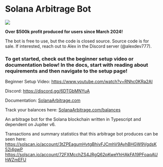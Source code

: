# Solana Arbitrage Bot
[![](https://dcbadge.limes.pink/api/server/6DTGbMNYuA)](https://discord.gg/6DTGbMNYuA)

**Over $500k profit produced for users since March 2024!**

The bot is free to use, but the code is closed source.
Source code is for sale. If interested, reach out to Alex in the Discord server (@alexdev777).


### To get started, check out the beginner setup video or documentation below! In the docs, start with reading about requirements and then navigate to the setup page!

Beginner Setup Video: https://www.youtube.com/watch?v=RNhc0KRa2AI

Discord: https://discord.gg/6DTGbMNYuA

Documentation: [SolanaArbitrage.com](https://www.solanaarbitrage.com/)

Track your balances here: [SolanaArbitrage.com/balances](https://www.solanaarbitrage.com/balances)

An arbitrage bot for the Solana blockchain written in Typescript and dependent on Jupiter v6.

Transactions and summary statistics that this arbitrage bot produces can be seen here: 
https://solscan.io/account/3tZPEagumHvtgBhivFJCmhV9AyhBHGW9VgdsK52i4gwP
https://solscan.io/account/72FXMcchZS4JRgQ62pKweYhHAkFA19PFoaqAUhWZmEFU
